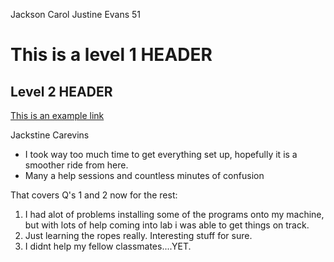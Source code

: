 Jackson Carol
Justine Evans 51
# This is a level 1 HEADER
## Level 2 HEADER
[This is an example link](https://www.youtube.com/watch?v=Kp7eSUU9oy8)

Jackstine
Carevins

- I took way too much time to get everything set up, hopefully it is a smoother ride from here.
- Many a help sessions and countless minutes of confusion

That covers Q's 1 and 2 now for the rest:

1. I had alot of problems installing some of the programs onto my machine, but with lots of help coming into lab i was able to get things on track.
2. Just learning the ropes really. Interesting stuff for sure.
3. I didnt help my fellow classmates....YET.
